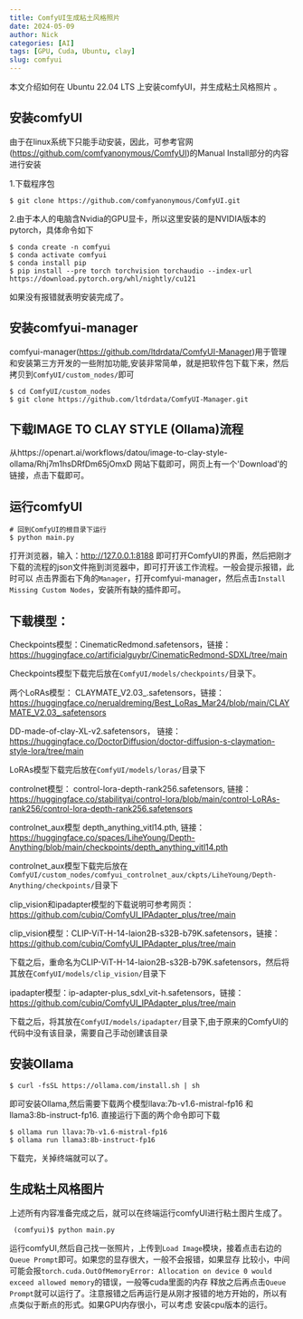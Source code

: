 ```yaml
---
title: ComfyUI生成粘土风格照片
date: 2024-05-09
author: Nick
categories: [AI]
tags: [GPU, Cuda, Ubuntu, clay]
slug: comfyui
---
```


本文介绍如何在 Ubuntu 22.04 LTS 上安装comfyUI，并生成粘土风格照片 。

## 安装comfyUI
由于在linux系统下只能手动安装，因此，可参考官网(https://github.com/comfyanonymous/ComfyUI)的Manual Install部分的内容进行安装

1.下载程序包
```
$ git clone https://github.com/comfyanonymous/ComfyUI.git
```

2.由于本人的电脑含Nvidia的GPU显卡，所以这里安装的是NVIDIA版本的pytorch，具体命令如下
```
$ conda create -n comfyui
$ conda activate comfyui
$ conda install pip
$ pip install --pre torch torchvision torchaudio --index-url https://download.pytorch.org/whl/nightly/cu121
```

如果没有报错就表明安装完成了。

## 安装comfyui-manager
comfyui-manager(https://github.com/ltdrdata/ComfyUI-Manager)用于管理和安装第三方开发的一些附加功能,安装非常简单，就是把软件包下载下来，然后
拷贝到`ComfyUI/custom_nodes/`即可
```
$ cd ComfyUI/custom_nodes
$ git clone https://github.com/ltdrdata/ComfyUI-Manager.git
```

## 下载IMAGE TO CLAY STYLE (Ollama)流程
从https://openart.ai/workflows/datou/image-to-clay-style-ollama/Rhj7m1hsDRfDm65jOmxD 网站下载即可，网页上有一个'Download'的链接，点击下载即可。

## 运行comfyUI
```
# 回到ComfyUI的根目录下运行
$ python main.py
```
打开浏览器，输入：http://127.0.0.1:8188 即可打开ComfyUI的界面，然后把刚才下载的流程的json文件拖到浏览器中，即可打开该工作流程。一般会提示报错，此时可以
点击界面右下角的`Manager`，打开comfyui-manager，然后点击`Install Missing Custom Nodes`，安装所有缺的插件即可。

## 下载模型：
Checkpoints模型：CinematicRedmond.safetensors，链接：https://huggingface.co/artificialguybr/CinematicRedmond-SDXL/tree/main

Checkpoints模型下载完后放在`ComfyUI/models/checkpoints/`目录下。

两个LoRAs模型：
CLAYMATE_V2.03_.safetensors，链接：https://huggingface.co/nerualdreming/Best_LoRas_Mar24/blob/main/CLAYMATE_V2.03_.safetensors

DD-made-of-clay-XL-v2.safetensors， 链接：https://huggingface.co/DoctorDiffusion/doctor-diffusion-s-claymation-style-lora/tree/main

LoRAs模型下载完后放在`ComfyUI/models/loras/`目录下

controlnet模型：
control-lora-depth-rank256.safetensors, 链接：https://huggingface.co/stabilityai/control-lora/blob/main/control-LoRAs-rank256/control-lora-depth-rank256.safetensors

controlnet_aux模型
depth_anything_vitl14.pth, 链接：https://huggingface.co/spaces/LiheYoung/Depth-Anything/blob/main/checkpoints/depth_anything_vitl14.pth

controlnet_aux模型下载完后放在`ComfyUI/custom_nodes/comfyui_controlnet_aux/ckpts/LiheYoung/Depth-Anything/checkpoints/`目录下

clip_vision和ipadapter模型的下载说明可参考网页：https://github.com/cubiq/ComfyUI_IPAdapter_plus/tree/main

clip_vision模型：CLIP-ViT-H-14-laion2B-s32B-b79K.safetensors，链接：https://github.com/cubiq/ComfyUI_IPAdapter_plus/tree/main

下载之后，重命名为CLIP-ViT-H-14-laion2B-s32B-b79K.safetensors，然后将其放在`ComfyUI/models/clip_vision/`目录下

ipadapter模型：ip-adapter-plus_sdxl_vit-h.safetensors，链接：https://github.com/cubiq/ComfyUI_IPAdapter_plus/tree/main

下载之后，将其放在`ComfyUI/models/ipadapter/`目录下,由于原来的ComfyUI的代码中没有该目录，需要自己手动创建该目录

## 安装Ollama
```
$ curl -fsSL https://ollama.com/install.sh | sh
```
即可安装Ollama,然后需要下载两个模型llava:7b-v1.6-mistral-fp16 和 llama3:8b-instruct-fp16. 直接运行下面的两个命令即可下载
```
$ ollama run llava:7b-v1.6-mistral-fp16
$ ollama run llama3:8b-instruct-fp16
```
下载完，关掉终端就可以了。


## 生成粘土风格图片
上述所有内容准备完成之后，就可以在终端运行comfyUI进行粘土图片生成了。
```
 (comfyui)$ python main.py 
```
运行comfyUI,然后自己找一张照片，上传到`Load Image`模块，接着点击右边的`Queue Prompt`即可。如果您的显存很大，一般不会报错，如果显存
比较小，中间可能会报`torch.cuda.OutOfMemoryError: Allocation on device 0 would exceed allowed memory`的错误，一般等cuda里面的内存
释放之后再点击`Queue Prompt`就可以运行了。注意报错之后再运行是从刚才报错的地方开始的，所以有点类似于断点的形式。如果GPU内存很小，可以考虑
安装cpu版本的运行。




